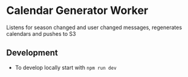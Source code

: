 # Calendar Generator Worker

Listens for season changed and user changed messages, regenerates calendars and pushes to S3

## Development

- To develop locally start with `npm run dev`
